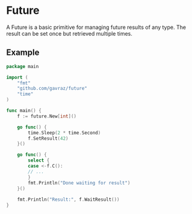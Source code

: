 # Future

A Future is a basic primitive for managing future results of any type. The result can be set once but retrieved multiple times.

## Example 
```go
package main

import (
	"fmt"
	"github.com/gavraz/future"
	"time"
)

func main() {
	f := future.New[int]()

	go func() {
		time.Sleep(2 * time.Second)
		f.SetResult(42)
	}()

	go func() {
		select {
		case <-f.C(): 
		// ...
		}
		fmt.Println("Done waiting for result")
    }()
	
	fmt.Println("Result:", f.WaitResult())
}

```
